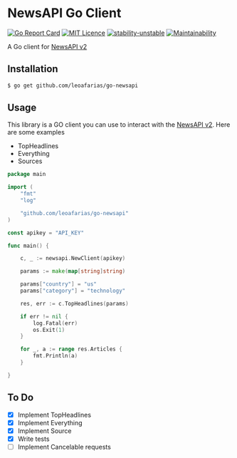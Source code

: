 # NewsAPI Go Client
[![Go Report Card](https://goreportcard.com/badge/github.com/leoafarias/go-newsapi)](https://goreportcard.com/report/github.com/leoafarias/go-newsapi) [![MIT Licence](https://badges.frapsoft.com/os/mit/mit.svg?v=103)](https://opensource.org/licenses/mit-license.php)
[![stability-unstable](https://img.shields.io/badge/stability-stable-green.svg)](https://github.com/emersion/stability-badges#unstable) 
[![Maintainability](https://api.codeclimate.com/v1/badges/1603870f2a43c27639e6/maintainability)](https://codeclimate.com/github/leoafarias/go-newsapi/maintainability)



A Go client for [NewsAPI v2](https://newsapi.org/docs)

## Installation

```bash
$ go get github.com/leoafarias/go-newsapi
```

## Usage

This library is a GO client you can use to interact with the [NewsAPI v2](https://newsapi.org/docs). Here are some examples

* TopHeadlines
* Everything
* Sources


```go
package main

import (
    "fmt"
    "log"

    "github.com/leoafarias/go-newsapi"
)

const apikey = "API_KEY"

func main() {

    c, _ := newsapi.NewClient(apikey)

    params := make(map[string]string)

    params["country"] = "us"
    params["category"] = "technology"

    res, err := c.TopHeadlines(params)

    if err != nil {
        log.Fatal(err)
        os.Exit(1)
    }

    for _, a := range res.Articles {
        fmt.Println(a)
    }

}
```

## To Do
- [x] Implement TopHeadlines
- [x] Implement Everything
- [x] Implement Source
- [x] Write tests
- [ ] Implement Cancelable requests